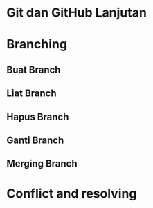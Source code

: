 # Git dan GitHub Lanjutan

# Branching

## Buat Branch
## Liat Branch
## Hapus Branch
## Ganti Branch

## Merging Branch

# Conflict and resolving